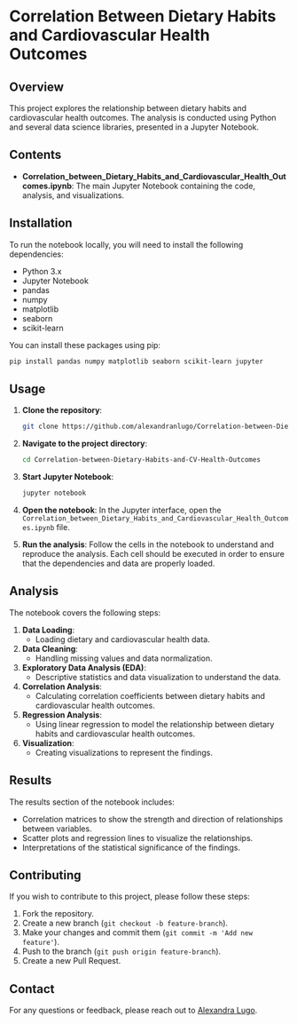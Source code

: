# Correlation Between Dietary Habits and Cardiovascular Health Outcomes

## Overview

This project explores the relationship between dietary habits and cardiovascular health outcomes. The analysis is conducted using Python and several data science libraries, presented in a Jupyter Notebook.

## Contents

- **Correlation_between_Dietary_Habits_and_Cardiovascular_Health_Outcomes.ipynb**: The main Jupyter Notebook containing the code, analysis, and visualizations.

## Installation

To run the notebook locally, you will need to install the following dependencies:

- Python 3.x
- Jupyter Notebook
- pandas
- numpy
- matplotlib
- seaborn
- scikit-learn

You can install these packages using pip:

```bash
pip install pandas numpy matplotlib seaborn scikit-learn jupyter
```

## Usage

1. **Clone the repository**:
   ```bash
   git clone https://github.com/alexandranlugo/Correlation-between-Dietary-Habits-and-Cardiovascular-Health-Outcomes.git
   ```

2. **Navigate to the project directory**:
   ```bash
   cd Correlation-between-Dietary-Habits-and-CV-Health-Outcomes
   ```

3. **Start Jupyter Notebook**:
   ```bash
   jupyter notebook
   ```

4. **Open the notebook**:
   In the Jupyter interface, open the `Correlation_between_Dietary_Habits_and_Cardiovascular_Health_Outcomes.ipynb` file.

5. **Run the analysis**:
   Follow the cells in the notebook to understand and reproduce the analysis. Each cell should be executed in order to ensure that the dependencies and data are properly loaded.

## Analysis

The notebook covers the following steps:

1. **Data Loading**:
   - Loading dietary and cardiovascular health data.
2. **Data Cleaning**:
   - Handling missing values and data normalization.
3. **Exploratory Data Analysis (EDA)**:
   - Descriptive statistics and data visualization to understand the data.
4. **Correlation Analysis**:
   - Calculating correlation coefficients between dietary habits and cardiovascular health outcomes.
5. **Regression Analysis**:
   - Using linear regression to model the relationship between dietary habits and cardiovascular health outcomes.
6. **Visualization**:
   - Creating visualizations to represent the findings.

## Results

The results section of the notebook includes:
- Correlation matrices to show the strength and direction of relationships between variables.
- Scatter plots and regression lines to visualize the relationships.
- Interpretations of the statistical significance of the findings.

## Contributing

If you wish to contribute to this project, please follow these steps:

1. Fork the repository.
2. Create a new branch (`git checkout -b feature-branch`).
3. Make your changes and commit them (`git commit -m 'Add new feature'`).
4. Push to the branch (`git push origin feature-branch`).
5. Create a new Pull Request.


## Contact

For any questions or feedback, please reach out to [Alexandra Lugo](mailto:alexandranlugo@gmail.com).
